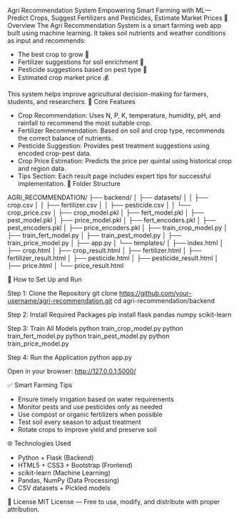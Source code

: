 Agri Recommendation System
Empowering Smart Farming with ML— Predict Crops, Suggest Fertilizers and Pesticides, Estimate Market Prices
📌 Overview
The Agri Recommendation System is a smart farming web app built using machine learning. It takes soil nutrients and weather conditions as input and recommends:

- The best crop to grow 🌱
- Fertilizer suggestions for soil enrichment 💊
- Pesticide suggestions based on pest type 🐛
- Estimated crop market price 💰

This system helps improve agricultural decision-making for farmers, students, and researchers.
🧠 Core Features
- Crop Recommendation: Uses N, P, K, temperature, humidity, pH, and rainfall to recommend the most suitable crop.
- Fertilizer Recommendation: Based on soil and crop type, recommends the correct balance of nutrients.
- Pesticide Suggestion: Provides pest treatment suggestions using encoded crop-pest data.
- Crop Price Estimation: Predicts the price per quintal using historical crop and region data.
- Tips Section: Each result page includes expert tips for successful implementation.
📁 Folder Structure

AGRI_RECOMMENDATION/
├── backend/
│   ├── datasets/
│   │   ├── crop.csv
│   │   ├── fertilizer.csv
│   │   ├── pesticide.csv
│   │   └── crop_price.csv
│   ├── crop_model.pkl
│   ├── fert_model.pkl
│   ├── pest_model.pkl
│   ├── price_model.pkl
│   ├── fert_encoders.pkl
│   ├── pest_encoders.pkl
│   ├── price_encoders.pkl
│   ├── train_crop_model.py
│   ├── train_fert_model.py
│   ├── train_pest_model.py
│   ├── train_price_model.py
│   ├── app.py
│   └── templates/
│       ├── index.html
│       ├── crop.html
│       ├── crop_result.html
│       ├── fertilizer.html
│       ├── fertilizer_result.html
│       ├── pesticide.html
│       ├── pesticide_result.html
│       ├── price.html
│       └── price_result.html

🔧 How to Set Up and Run

Step 1: Clone the Repository
    git clone https://github.com/your-username/agri-recommendation.git
    cd agri-recommendation/backend

Step 2: Install Required Packages
    pip install flask pandas numpy scikit-learn

Step 3: Train All Models
    python train_crop_model.py
    python train_fert_model.py
    python train_pest_model.py
    python train_price_model.py

Step 4: Run the Application
    python app.py

Open in your browser:
    http://127.0.0.1:5000/

                    

                                                                                                 	
  
        
  
                
                 
                                                                                                                                                                                         
✅ Smart Farming Tips

- Ensure timely irrigation based on water requirements
- Monitor pests and use pesticides only as needed
- Use compost or organic fertilizers when possible
- Test soil every season to adjust treatment
- Rotate crops to improve yield and preserve soil

🌐 Technologies Used

- Python + Flask (Backend)
- HTML5 + CSS3 + Bootstrap (Frontend)
- scikit-learn (Machine Learning)
- Pandas, NumPy (Data Processing)
- CSV datasets + Pickled models


📃 License
MIT License — Free to use, modify, and distribute with proper attribution.
